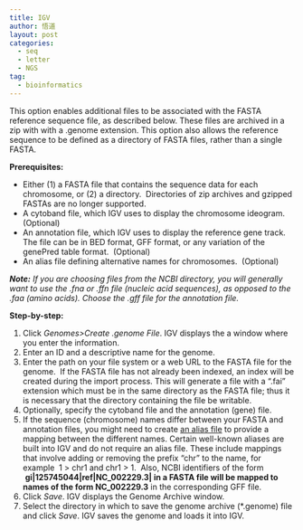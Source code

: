 ```yaml
---
title: IGV
author: 悟道
layout: post
categories:
  - seq
  - letter
  - NGS
tag:
  - bioinformatics
---
```


This option enables additional files to be associated with the FASTA reference sequence file, as described below. These files are archived in a zip with with a .genome extension. This option also allows the reference sequence to be defined as a directory of FASTA files, rather than a single FASTA.

**Prerequisites:**

*   Either (1) a FASTA file that contains the sequence data for each chromosome, or (2) a directory.  Directories of zip archives and gzipped FASTAs are no longer supported.
*   A cytoband file, which IGV uses to display the chromosome ideogram.  (Optional)
*   An annotation file, which IGV uses to display the reference gene track. The file can be in BED format, GFF format, or any variation of the genePred table format.  (Optional)
*   An alias file defining alternative names for chromosomes.  (Optional)

***Note:** If you are choosing files from the NCBI directory, you will generally want to use the .fna or .ffn file (nucleic acid sequences), as opposed to the .faa (amino acids). Choose the .gff file for the annotation file.*

**Step-by-step:**

1.  Click *Genomes>Create .genome File*. IGV displays the a window where you enter the information.
2.  Enter an ID and a descriptive name for the genome.
3.  Enter the path on your file system or a web URL to the FASTA file for the genome.  If the FASTA file has not already been indexed, an index will be created during the import process. This will generate a file with a &#8220;.fai&#8221; extension which must be in the same directory as the FASTA file; thus it is necessary that the directory containing the file be writable.
4.  Optionally, specify the cytoband file and the annotation (gene) file.
5.  If the sequence (chromosome) names differ between your FASTA and annotation files, you might need to create [an alias file][1] to provide a mapping between the different names. Certain well-known aliases are built into IGV and do not require an alias file. These include mappings that involve adding or removing the prefix &#8220;chr&#8221; to the name, for example  1 > chr1 and chr1 > 1.  Also, NCBI identifiers of the form  **gi|125745044|ref|NC_002229.3| **in a FASTA file will be mapped to names of the form** NC_002229.3** in the corresponding GFF file.
6.  Click *Save*. IGV displays the Genome Archive window.
7.  Select the directory in which to save the genome archive (*.genome) file and click *Save*. IGV saves the genome and loads it into IGV.

 [1]: http://www.broadinstitute.org/software/igv/LoadData/#aliasfile
